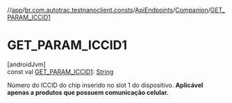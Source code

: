 //[app](../../../../index.md)/[br.com.autotrac.testnanoclient.consts](../../index.md)/[ApiEndpoints](../index.md)/[Companion](index.md)/[GET_PARAM_ICCID1](-g-e-t_-p-a-r-a-m_-i-c-c-i-d1.md)

# GET_PARAM_ICCID1

[androidJvm]\
const val [GET_PARAM_ICCID1](-g-e-t_-p-a-r-a-m_-i-c-c-i-d1.md): [String](https://kotlinlang.org/api/latest/jvm/stdlib/kotlin/-string/index.html)

Número do ICCID do chip inserido no slot 1 do dispositivo. **Aplicável apenas a produtos que possuem comunicação celular.**
